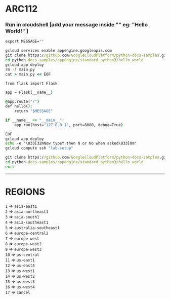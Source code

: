 # ARC112
### Run in cloudshell [add your message inside "" eg: "Hello World!" ]
```cmd
export MESSAGE=""
```
```cmd
gcloud services enable appengine.googleapis.com
git clone https://github.com/GoogleCloudPlatform/python-docs-samples.git
cd python-docs-samples/appengine/standard_python3/hello_world
gcloud app deploy
rm -f main.py
cat > main.py << EOF

from flask import Flask

app = Flask(__name__)

@app.route("/")
def hello():
    return "$MESSAGE"

if __name__ == "__main__":
    app.run(host="127.0.0.1", port=8080, debug=True)

EOF
gcloud app deploy
echo -e "\033[32mNow typeY then N or No when asked\033[0m"
gcloud compute ssh "lab-setup"
```
```cmd
git clone https://github.com/GoogleCloudPlatform/python-docs-samples.git
cd python-docs-samples/appengine/standard_python3/hello_world
exit
```
____
# REGIONS
`1` *=>* `asia-east1`<br>
`2` *=>* `asia-northeast1`<br>
`3` *=>* `asia-south1`<br>
`4` *=>* `asia-southeast1`<br>
`5` *=>* `australia-southeast1`<br>
`6` *=>* `europe-central2`<br>
`7` *=>* `europe-west`<br>
`8` *=>* `europe-west2`<br>
`9` *=>* `europe-west3`<br>
`10` *=>* `us-central`<br>
`11` *=>* `us-east1`<br>
`12` *=>* `us-east4`<br>
`13` *=>* `us-west1`<br>
`14` *=>* `us-west2`<br>
`15` *=>* `us-west3`<br>
`16` *=>* `us-west4`<br>
`17` *=>* `cancel`
